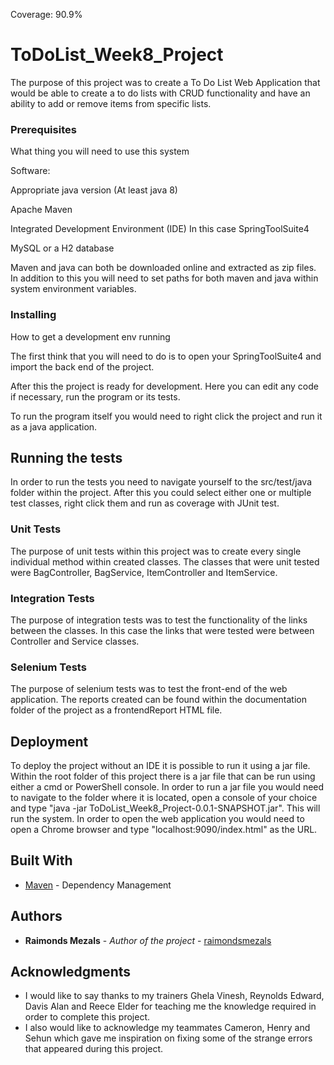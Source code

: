 
Coverage: 90.9%

# ToDoList_Week8_Project

The purpose of this project was to create a To Do List Web Application that would be able to create a to do lists with CRUD functionality and have an ability to add or remove items from specific lists.


### Prerequisites

What thing you will need to use this system


Software:

Appropriate java version (At least java 8)

Apache Maven

Integrated Development Environment (IDE) In this case SpringToolSuite4

MySQL or a H2 database

Maven and java can both be downloaded online and extracted as zip files. In addition to this you will need to set paths for both maven and java within system environment variables.


### Installing

How to get a development env running

The first think that you will need to do is to open your SpringToolSuite4 and import the back end of the project.
 
After this the project is ready for development. Here you can edit any code if necessary, run the program or its tests.

To run the program itself you would need to right click the project and run it as a java application.

## Running the tests

In order to run the tests you need to navigate yourself to the src/test/java folder within the project. After this you could select either one or multiple test classes, right click them and run as coverage with JUnit test.

### Unit Tests 

The purpose of unit tests within this project was to create every single individual method within created classes. The classes that were unit tested were BagController, BagService, ItemController and ItemService.

### Integration Tests 

The purpose of integration tests was to test the functionality of the links between the classes. In this case the links that were tested were between Controller and Service classes.

### Selenium Tests 

The purpose of selenium tests was to test the front-end of the web application. The reports created can be found within the documentation folder of the project as a frontendReport HTML file.

## Deployment

To deploy the project without an IDE it is possible to run it using a jar file. Within the root folder of this project there is a jar file that can be run using either a cmd or PowerShell console. In order to run a jar file you would need to navigate to the folder where it is located, open a console of your choice and type "java -jar ToDoList_Week8_Project-0.0.1-SNAPSHOT.jar". This will run the system. In order to open the web application you would need to open a Chrome browser and type "localhost:9090/index.html" as the URL.

## Built With

* [Maven](https://maven.apache.org/) - Dependency Management

## Authors


* **Raimonds Mezals** - *Author of the project* - [raimondsmezals](https://github.com/RaimondsMezalsQA)


## Acknowledgments

* I would like to say thanks to my trainers Ghela Vinesh, Reynolds Edward, Davis Alan and Reece Elder for teaching me the knowledge required in order to complete this project.
* I also would like to acknowledge my teammates Cameron, Henry and Sehun which gave me inspiration on fixing some of the strange errors that appeared during this project.
